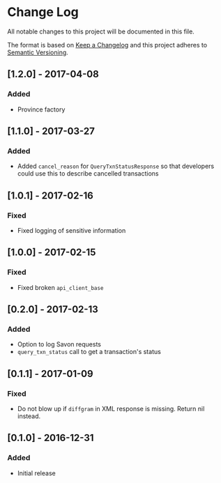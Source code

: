 # Change Log
All notable changes to this project will be documented in this file.

The format is based on [Keep a Changelog](http://keepachangelog.com/)
and this project adheres to [Semantic Versioning](http://semver.org/).

## [1.2.0] - 2017-04-08
### Added
- Province factory

## [1.1.0] - 2017-03-27
### Added
- Added `cancel_reason` for `QueryTxnStatusResponse` so that developers could use this to describe cancelled transactions

## [1.0.1] - 2017-02-16
### Fixed
- Fixed logging of sensitive information

## [1.0.0] - 2017-02-15
### Fixed
- Fixed broken `api_client_base`

## [0.2.0] - 2017-02-13
### Added
- Option to log Savon requests
- `query_txn_status` call to get a transaction's status

## [0.1.1] - 2017-01-09
### Fixed
- Do not blow up if `diffgram` in XML response is missing. Return nil instead.

## [0.1.0] - 2016-12-31
### Added
- Initial release
